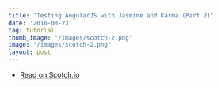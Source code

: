 ```yaml
---
title: 'Testing AngularJS with Jasmine and Karma (Part 2)'
date: '2016-08-23'
tag: tutorial
thumb_image: "/images/scotch-2.png"
image: "/images/scotch-2.png"
layout: post
---
```


<ul class="actions fit">
  <li><a href="https://scotch.io/tutorials/testing-angularjs-with-jasmine-and-karma-part-2" class="button fit big" target="_blank">Read on Scotch.io</a></li>
</ul>
